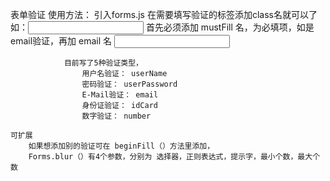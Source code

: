 表单验证
    使用方法：
        引入forms.js
        在需要填写验证的标签添加class名就可以了
            如：<input type="text">
                首先必须添加 mustFill 名，为必填项，如是email验证，再加 email 名
                <input class="mustFill email" type="text">

                目前写了5种验证类型，
                    用户名验证： userName
                    密码验证： userPassword
                    E-Mail验证： email
                    身份证验证： idCard
                    数字验证： number

    可扩展
        如果想添加别的验证可在 beginFill（）方法里添加，
        Forms.blur（）有4个参数，分别为 选择器，正则表达式，提示字，最小个数，最大个数